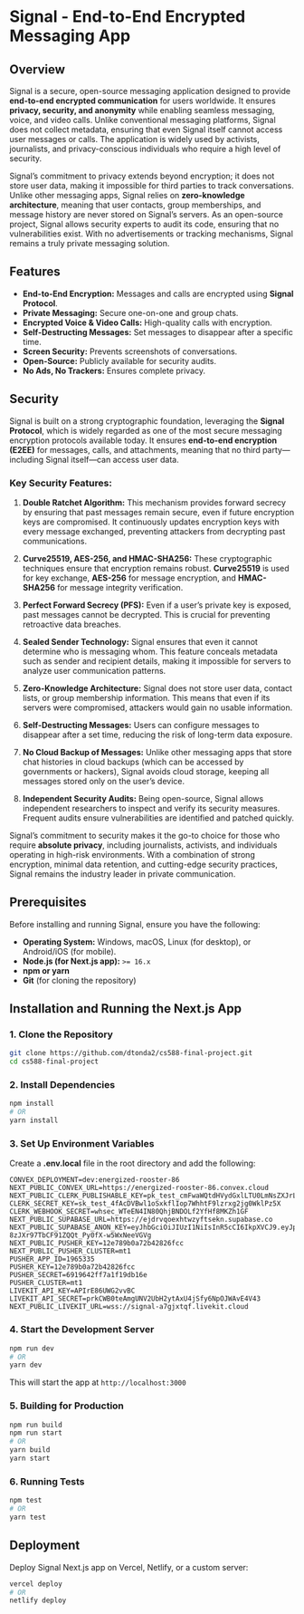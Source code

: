# Signal - End-to-End Encrypted Messaging App

## Overview
Signal is a secure, open-source messaging application designed to provide **end-to-end encrypted communication** for users worldwide. It ensures **privacy, security, and anonymity** while enabling seamless messaging, voice, and video calls. Unlike conventional messaging platforms, Signal does not collect metadata, ensuring that even Signal itself cannot access user messages or calls. The application is widely used by activists, journalists, and privacy-conscious individuals who require a high level of security.

Signal’s commitment to privacy extends beyond encryption; it does not store user data, making it impossible for third parties to track conversations. Unlike other messaging apps, Signal relies on **zero-knowledge architecture**, meaning that user contacts, group memberships, and message history are never stored on Signal’s servers. As an open-source project, Signal allows security experts to audit its code, ensuring that no vulnerabilities exist. With no advertisements or tracking mechanisms, Signal remains a truly private messaging solution.

## Features
- **End-to-End Encryption:** Messages and calls are encrypted using **Signal Protocol**.
- **Private Messaging:** Secure one-on-one and group chats.
- **Encrypted Voice & Video Calls:** High-quality calls with encryption.
- **Self-Destructing Messages:** Set messages to disappear after a specific time.
- **Screen Security:** Prevents screenshots of conversations.
- **Open-Source:** Publicly available for security audits.
- **No Ads, No Trackers:** Ensures complete privacy.

## Security
Signal is built on a strong cryptographic foundation, leveraging the **Signal Protocol**, which is widely regarded as one of the most secure messaging encryption protocols available today. It ensures **end-to-end encryption (E2EE)** for messages, calls, and attachments, meaning that no third party—including Signal itself—can access user data.

### Key Security Features:
1. **Double Ratchet Algorithm:** This mechanism provides forward secrecy by ensuring that past messages remain secure, even if future encryption keys are compromised. It continuously updates encryption keys with every message exchanged, preventing attackers from decrypting past communications.

2. **Curve25519, AES-256, and HMAC-SHA256:** These cryptographic techniques ensure that encryption remains robust. **Curve25519** is used for key exchange, **AES-256** for message encryption, and **HMAC-SHA256** for message integrity verification.

3. **Perfect Forward Secrecy (PFS):** Even if a user’s private key is exposed, past messages cannot be decrypted. This is crucial for preventing retroactive data breaches.

4. **Sealed Sender Technology:** Signal ensures that even it cannot determine who is messaging whom. This feature conceals metadata such as sender and recipient details, making it impossible for servers to analyze user communication patterns.

5. **Zero-Knowledge Architecture:** Signal does not store user data, contact lists, or group membership information. This means that even if its servers were compromised, attackers would gain no usable information.

6. **Self-Destructing Messages:** Users can configure messages to disappear after a set time, reducing the risk of long-term data exposure.

7. **No Cloud Backup of Messages:** Unlike other messaging apps that store chat histories in cloud backups (which can be accessed by governments or hackers), Signal avoids cloud storage, keeping all messages stored only on the user’s device.

8. **Independent Security Audits:** Being open-source, Signal allows independent researchers to inspect and verify its security measures. Frequent audits ensure vulnerabilities are identified and patched quickly.

Signal’s commitment to security makes it the go-to choice for those who require **absolute privacy**, including journalists, activists, and individuals operating in high-risk environments. With a combination of strong encryption, minimal data retention, and cutting-edge security practices, Signal remains the industry leader in private communication.

## Prerequisites
Before installing and running Signal, ensure you have the following:
- **Operating System:** Windows, macOS, Linux (for desktop), or Android/iOS (for mobile).
- **Node.js (for Next.js app):** `>= 16.x`
- **npm or yarn**
- **Git** (for cloning the repository)

## Installation and Running the Next.js App

### 1. Clone the Repository
```sh
git clone https://github.com/dtonda2/cs588-final-project.git
cd cs588-final-project
```

### 2. Install Dependencies
```sh
npm install
# OR
yarn install
```

### 3. Set Up Environment Variables
Create a **.env.local** file in the root directory and add the following:
```env
CONVEX_DEPLOYMENT=dev:energized-rooster-86
NEXT_PUBLIC_CONVEX_URL=https://energized-rooster-86.convex.cloud
NEXT_PUBLIC_CLERK_PUBLISHABLE_KEY=pk_test_cmFwaWQtdHVydGxlLTU0LmNsZXJrLmFjY291bnRzLmRldiQ
CLERK_SECRET_KEY=sk_test_4fAcDVBwl1oSxkflIop7WhhtF9lzrxg2jg0WklPz5X
CLERK_WEBHOOK_SECRET=whsec_WTeEN4IN80QhjBNDOLf2YfHf8MKZh1GF
NEXT_PUBLIC_SUPABASE_URL=https://ejdrvqoexhtwzyftsekn.supabase.co
NEXT_PUBLIC_SUPABASE_ANON_KEY=eyJhbGciOiJIUzI1NiIsInR5cCI6IkpXVCJ9.eyJpc3MiOiJzdXBhYmFzZSIsInJlZiI6ImVqZHJ2cW9leGh0d3p5ZnRzZWtuIiwicm9sZSI6ImFub24iLCJpYXQiOjE3NDMwNTgyNjksImV4cCI6MjA1ODYzNDI2OX0.Tq7XkHm-8zJXr97TbCF91ZQQt_Py0fX-w5WxNeeVGVg
NEXT_PUBLIC_PUSHER_KEY=12e789b0a72b42826fcc
NEXT_PUBLIC_PUSHER_CLUSTER=mt1
PUSHER_APP_ID=1965335
PUSHER_KEY=12e789b0a72b42826fcc
PUSHER_SECRET=6919642ff7a1f19db16e
PUSHER_CLUSTER=mt1
LIVEKIT_API_KEY=APIrE86UWG2vvBC
LIVEKIT_API_SECRET=prkCWB0teAmgUNV2UbH2ytAxU4jSfy6NpOJWAvE4V43
NEXT_PUBLIC_LIVEKIT_URL=wss://signal-a7gjxtqf.livekit.cloud

```

### 4. Start the Development Server
```sh
npm run dev
# OR
yarn dev
```
This will start the app at `http://localhost:3000`

### 5. Building for Production
```sh
npm run build
npm run start
# OR
yarn build
yarn start
```

### 6. Running Tests
```sh
npm test
# OR
yarn test
```

## Deployment
Deploy Signal Next.js app on Vercel, Netlify, or a custom server:
```sh
vercel deploy
# OR
netlify deploy
```